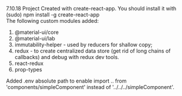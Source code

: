 7.10.18
Project Created with create-react-app. You should install it with (sudo) npm install -g create-react-app <br/>
The following custom modules added:
1. @material-ui/core
2. @material-ui/lab
3. immutability-helper - used by reducers for shallow copy;
4. redux  - to create centralized data store (get rid of long chains of callbacks) and debug with redux dev tools.
5. react-redux
6. prop-types

Added .env absolute path to enable import .. from 'components/simpleComponent' instead of '../../../simpleComponent'.
